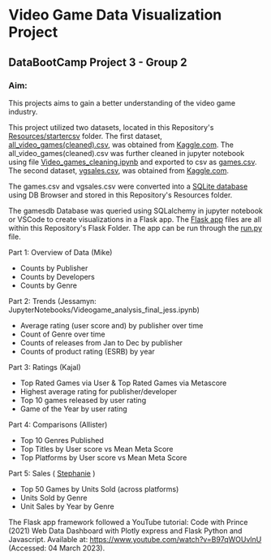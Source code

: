 # Video Game Data Visualization Project
## DataBootCamp Project 3 - Group 2

### Aim:
This projects aims to gain a better understanding of the video game industry.  

This project utilized two datasets, located in this Repository's [Resources/startercsv](Resources/startercsv) folder.
The first dataset, [all_video_games(cleaned).csv](Resources/startercsv/all_video_games(cleaned).csv), was obtained from [Kaggle.com](https://www.kaggle.com/datasets/beridzeg45/video-games).  The all_video_games(cleaned).csv was further cleaned in jupyter notebook using file [Video_games_cleaning.ipynb](JupyterNotebooks/Video_games_cleaning.ipynb) and exported to csv as [games.csv](Resources/games.csv).
The second dataset, [vgsales.csv](Resources/startercsv/vgsales.csv), was obtained from [Kaggle.com](https://www.kaggle.com/datasets/gregorut/videogamesales).

The games.csv and vgsales.csv were converted into a [SQLite database](Resources/gamesdb.db) using DB Browser and stored in this Repository's Resources folder.

The gamesdb Database was queried using SQLalchemy in jupyter notebook or VSCode to create visualizations in a Flask app.  The [Flask app](Flask) files are all within this Repository's Flask Folder. The app can be run through the [run.py](Flask/run.py) file.  

Part 1: Overview of Data (Mike)  
- Counts by Publisher
- Counts by Developers
- Counts by Genre 

Part 2: Trends (Jessamyn: JupyterNotebooks/Videogame_analysis_final_jess.ipynb)
- Average rating (user score and) by publisher over time
- Count of Genre over time
- Counts of releases from Jan to Dec by publisher 
- Counts of product rating (ESRB) by year 

Part 3: Ratings (Kajal)  
- Top Rated Games via User & Top Rated Games via Metascore
- Highest average rating for publisher/developer
- Top 10 games released by user rating
- Game of the Year by user rating

Part 4: Comparisons (Allister)
- Top 10 Genres Published
- Top Titles by User score vs Mean Meta Score
- Top Platforms by User score vs Mean Meta Score

Part 5: Sales ( [Stephanie](JupyterNotebooks/SL_VideoGameSalesFigures.ipynb) )
- Top 50 Games by Units Sold (across platforms)
- Units Sold by Genre
- Unit Sales by Year by Genre

The Flask app framework followed a YouTube tutorial:
Code with Prince (2021) Web Data Dashboard with Plotly express and Flask Python and Javascript. Available at: https://www.youtube.com/watch?v=B97qWOUvlnU (Accessed: 04 March 2023).


